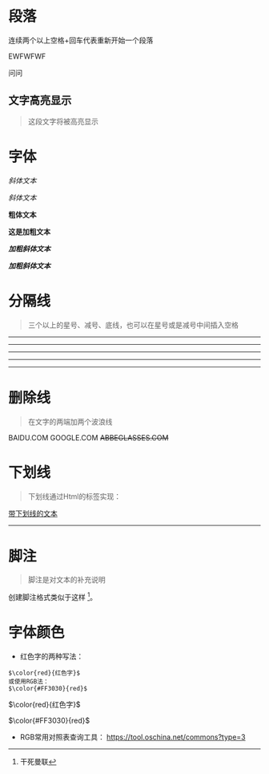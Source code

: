 # 段落
连续两个以上空格+回车代表重新开始一个段落

EWFWFWF  


问问

## 文字高亮显示

>这段文字将被高亮显示

# 字体

*斜体文本*

_斜体文本_

**粗体文本**

__这是加粗文本__

***加粗斜体文本***

___加粗斜体文本___

# 分隔线

>三个以上的星号、减号、底线，也可以在星号或是减号中间插入空格


***

* * *

*****

- - -

------

# 删除线


>在文字的两端加两个波浪线


BAIDU.COM
GOOGLE.COM
~~ABBEGLASSES.COM~~


# 下划线

>下划线通过Html的标签实现：

<u>带下划线的文本</u>



---

# 脚注

>脚注是对文本的补充说明

创建脚注格式类似于这样 [^ABC]。
[^ABC]: 干死曼联

# 字体颜色

* 红色字的两种写法：

```
$\color{red}{红色字}$
或使用RGB法：
$\color{#FF3030}{red}$
```
$\color{red}{红色字}$


$\color{#FF3030}{red}$

* RGB常用对照表查询工具：
https://tool.oschina.net/commons?type=3